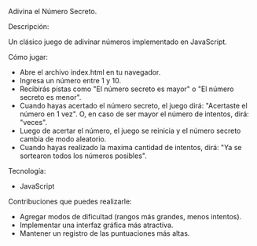 Adivina el Número Secreto.

Descripción:

Un clásico juego de adivinar números implementado en JavaScript.

Cómo jugar:
 * Abre el archivo index.html en tu navegador.
 * Ingresa un número entre 1 y 10.
 * Recibirás pistas como "El número secreto es mayor" o "El número secreto es menor".
 * Cuando hayas acertado el número secreto, el juego dirá: "Acertaste el número en 1 vez". O, en caso de ser mayor el número de intentos, dirá: "veces".
* Luego de acertar el número, el juego se reinicia y el número secreto cambia de modo aleatorio.
* Cuando hayas realizado la maxima cantidad de intentos, dirá: "Ya se sortearon todos los números posibles".

Tecnología:
 * JavaScript

Contribuciones que puedes realizarle:
 * Agregar modos de dificultad (rangos más grandes, menos intentos).
 * Implementar una interfaz gráfica más atractiva.
 * Mantener un registro de las puntuaciones más altas.
